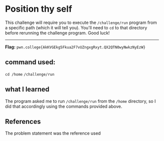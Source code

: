 # Position thy self 

 This challenge will require you to execute the `/challenge/run` program from a specific path (which it will tell you). You'll need to `cd` to that directory before rerunning the challenge program. Good luck!

--- 
**Flag:** `pwn.college{AkKVGEkg5Fkua2F7vUZngxgRxyt.QX2QTN0wyNwkzNyEzW}`


## command used: 
`cd /home`
`/challenge/run`
## what I learned
The program asked me to run `/challenge/run` from the `/home` directory, so I did that accordingly using the commands provided above.
## References 
The problem statement was the reference used
```
